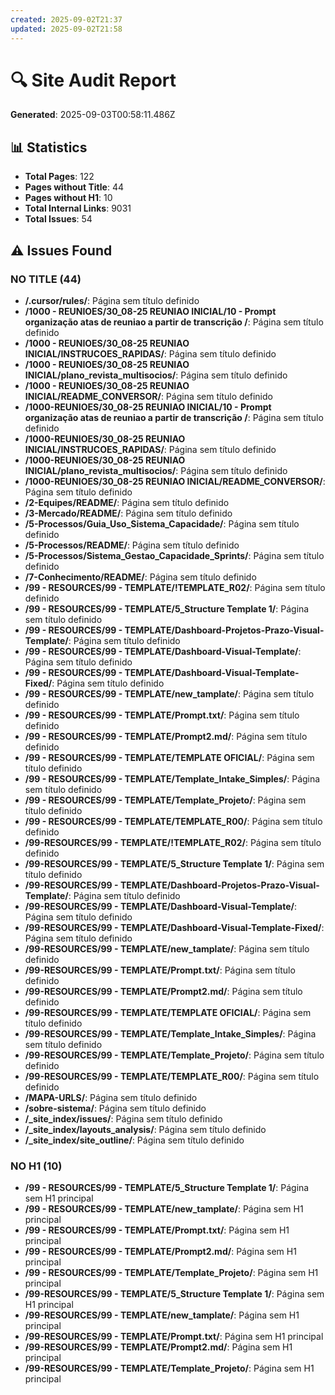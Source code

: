 ```yaml
---
created: 2025-09-02T21:37
updated: 2025-09-02T21:58
---
```

# 🔍 Site Audit Report

**Generated**: 2025-09-03T00:58:11.486Z

## 📊 Statistics

- **Total Pages**: 122
- **Pages without Title**: 44
- **Pages without H1**: 10
- **Total Internal Links**: 9031
- **Total Issues**: 54

## ⚠️ Issues Found

### NO TITLE (44)

- **/.cursor/rules/**: Página sem título definido
- **/1000 - REUNIOES/30_08-25 REUNIAO INICIAL/10 - Prompt organização atas de reuniao a partir de transcrição /**: Página sem título definido
- **/1000 - REUNIOES/30_08-25 REUNIAO INICIAL/INSTRUCOES_RAPIDAS/**: Página sem título definido
- **/1000 - REUNIOES/30_08-25 REUNIAO INICIAL/plano_revista_multisocios/**: Página sem título definido
- **/1000 - REUNIOES/30_08-25 REUNIAO INICIAL/README_CONVERSOR/**: Página sem título definido
- **/1000-REUNIOES/30_08-25 REUNIAO INICIAL/10 - Prompt organização atas de reuniao a partir de transcrição /**: Página sem título definido
- **/1000-REUNIOES/30_08-25 REUNIAO INICIAL/INSTRUCOES_RAPIDAS/**: Página sem título definido
- **/1000-REUNIOES/30_08-25 REUNIAO INICIAL/plano_revista_multisocios/**: Página sem título definido
- **/1000-REUNIOES/30_08-25 REUNIAO INICIAL/README_CONVERSOR/**: Página sem título definido
- **/2-Equipes/README/**: Página sem título definido
- **/3-Mercado/README/**: Página sem título definido
- **/5-Processos/Guia_Uso_Sistema_Capacidade/**: Página sem título definido
- **/5-Processos/README/**: Página sem título definido
- **/5-Processos/Sistema_Gestao_Capacidade_Sprints/**: Página sem título definido
- **/7-Conhecimento/README/**: Página sem título definido
- **/99 - RESOURCES/99 - TEMPLATE/!TEMPLATE_R02/**: Página sem título definido
- **/99 - RESOURCES/99 - TEMPLATE/5_Structure Template 1/**: Página sem título definido
- **/99 - RESOURCES/99 - TEMPLATE/Dashboard-Projetos-Prazo-Visual-Template/**: Página sem título definido
- **/99 - RESOURCES/99 - TEMPLATE/Dashboard-Visual-Template/**: Página sem título definido
- **/99 - RESOURCES/99 - TEMPLATE/Dashboard-Visual-Template-Fixed/**: Página sem título definido
- **/99 - RESOURCES/99 - TEMPLATE/new_tamplate/**: Página sem título definido
- **/99 - RESOURCES/99 - TEMPLATE/Prompt.txt/**: Página sem título definido
- **/99 - RESOURCES/99 - TEMPLATE/Prompt2.md/**: Página sem título definido
- **/99 - RESOURCES/99 - TEMPLATE/TEMPLATE OFICIAL/**: Página sem título definido
- **/99 - RESOURCES/99 - TEMPLATE/Template_Intake_Simples/**: Página sem título definido
- **/99 - RESOURCES/99 - TEMPLATE/Template_Projeto/**: Página sem título definido
- **/99 - RESOURCES/99 - TEMPLATE/TEMPLATE_R00/**: Página sem título definido
- **/99-RESOURCES/99 - TEMPLATE/!TEMPLATE_R02/**: Página sem título definido
- **/99-RESOURCES/99 - TEMPLATE/5_Structure Template 1/**: Página sem título definido
- **/99-RESOURCES/99 - TEMPLATE/Dashboard-Projetos-Prazo-Visual-Template/**: Página sem título definido
- **/99-RESOURCES/99 - TEMPLATE/Dashboard-Visual-Template/**: Página sem título definido
- **/99-RESOURCES/99 - TEMPLATE/Dashboard-Visual-Template-Fixed/**: Página sem título definido
- **/99-RESOURCES/99 - TEMPLATE/new_tamplate/**: Página sem título definido
- **/99-RESOURCES/99 - TEMPLATE/Prompt.txt/**: Página sem título definido
- **/99-RESOURCES/99 - TEMPLATE/Prompt2.md/**: Página sem título definido
- **/99-RESOURCES/99 - TEMPLATE/TEMPLATE OFICIAL/**: Página sem título definido
- **/99-RESOURCES/99 - TEMPLATE/Template_Intake_Simples/**: Página sem título definido
- **/99-RESOURCES/99 - TEMPLATE/Template_Projeto/**: Página sem título definido
- **/99-RESOURCES/99 - TEMPLATE/TEMPLATE_R00/**: Página sem título definido
- **/MAPA-URLS/**: Página sem título definido
- **/sobre-sistema/**: Página sem título definido
- **/_site_index/issues/**: Página sem título definido
- **/_site_index/layouts_analysis/**: Página sem título definido
- **/_site_index/site_outline/**: Página sem título definido

### NO H1 (10)

- **/99 - RESOURCES/99 - TEMPLATE/5_Structure Template 1/**: Página sem H1 principal
- **/99 - RESOURCES/99 - TEMPLATE/new_tamplate/**: Página sem H1 principal
- **/99 - RESOURCES/99 - TEMPLATE/Prompt.txt/**: Página sem H1 principal
- **/99 - RESOURCES/99 - TEMPLATE/Prompt2.md/**: Página sem H1 principal
- **/99 - RESOURCES/99 - TEMPLATE/Template_Projeto/**: Página sem H1 principal
- **/99-RESOURCES/99 - TEMPLATE/5_Structure Template 1/**: Página sem H1 principal
- **/99-RESOURCES/99 - TEMPLATE/new_tamplate/**: Página sem H1 principal
- **/99-RESOURCES/99 - TEMPLATE/Prompt.txt/**: Página sem H1 principal
- **/99-RESOURCES/99 - TEMPLATE/Prompt2.md/**: Página sem H1 principal
- **/99-RESOURCES/99 - TEMPLATE/Template_Projeto/**: Página sem H1 principal

